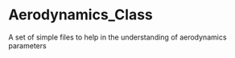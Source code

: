 # Aerodynamics_Class
A set of simple files to help in the understanding of aerodynamics parameters 
